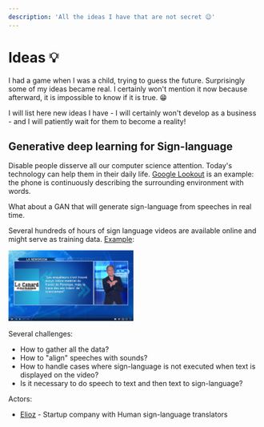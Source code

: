 ```yaml
---
description: 'All the ideas I have that are not secret 😉'
---
```


# Ideas 💡

I had a game when I was a child, trying to guess the future. Surprisingly some of my ideas became real. I certainly won't mention it now because afterward, it is impossible to know if it is true. 😁

I will list here new ideas I have - I will certainly won't develop as a business - and I will patiently wait for them to become a reality!

## Generative deep learning for Sign-language

Disable people disserve all our computer science attention. Today's technology can help them in their daily life. [Google Lookout](https://www.blog.google/outreach-initiatives/accessibility/lookout-discover-your-surroundings-help-ai/) is an example: the phone is continuously describing the surrounding environment with words.

What about a GAN that will generate sign-language from speeches in real time.

Several hundreds of hours of sign language videos are available online and might serve as training data. [Example](https://www.youtube.com/watch?v=g79sOA3qy5U):

<img src="./resources/sign-language.png" width="250px" alt="TV news"/>

Several challenges:

* How to gather all the data?
* How to "align" speeches with sounds?
* How to handle cases where sign-language is not executed when text is displayed on the video?
* Is it necessary to do speech to text and then text to sign-language?

Actors:

* [Elioz](https://www.elioz.fr/) - Startup company with Human sign-language translators
